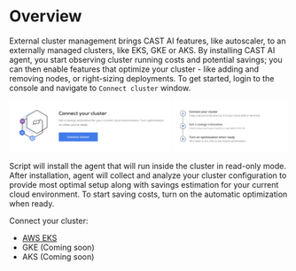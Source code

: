 # Overview

External cluster management brings CAST AI features, like autoscaler, to an externally managed clusters, like EKS, GKE
or AKS. By installing CAST AI agent, you start observing cluster running costs and potential savings; you can then
enable features that optimize your cluster - like adding and removing nodes, or right-sizing deployments. To get started,
login to the console and navigate to `Connect cluster` window.

![img.png](../screenshots/connect-cluster.png)

Script will install the agent that will run inside the cluster in read-only mode. After installation, agent will collect
and analyze your cluster configuration to provide most optimal setup along with savings estimation for your current
cloud environment. To start saving costs, turn on the automatic optimization when ready.

Connect your cluster:

- [AWS EKS](./eks/eks.md)
- GKE (Coming soon)
- AKS (Coming soon)
